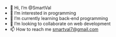 - 👋 Hi, I’m @SmartVal
- 👀 I’m interested in programming 
- 🌱 I’m currently learning back-end programming 
- 💞️ I’m looking to collaborate on web development 
- 📫 How to reach me smartval7@gmail.com

<!---
SmartVal/SmartVal is a ✨ special ✨ repository because its `README.md` (this file) appears on your GitHub profile.
You can click the Preview link to take a look at your changes.
--->
